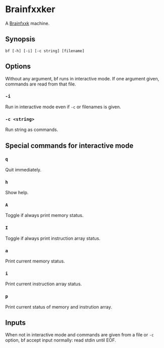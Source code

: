 Brainfxxker
===========

A [Brainfxxk](http://en.wikipedia.org/wiki/Brainfuck) machine.


Synopsis
--------

    bf [-h] [-i] [-c string] [filename]


Options
-------

Without any argument, bf runs in interactive mode. If one argument given,
commands are read from that file.

### `-i`

Run in interactive mode even if `-c` or filenames is given.

### `-c <string>`

Run string as commands.


Special commands for interactive mode
-------------------------------------

### `q`

Quit immediately.

### `h`

Show help.

### `A`

Toggle if always print memory status.

### `I`

Toggle if always print instruction array status.

### `a`

Print current memory status.

### `i`

Print current instruction array status.

### `p`

Print current status of memory and instrution array.


Inputs
------

When not in interactive mode and commands are given from a file or `-c` option,
bf accept input normally: read stdin until EOF.
